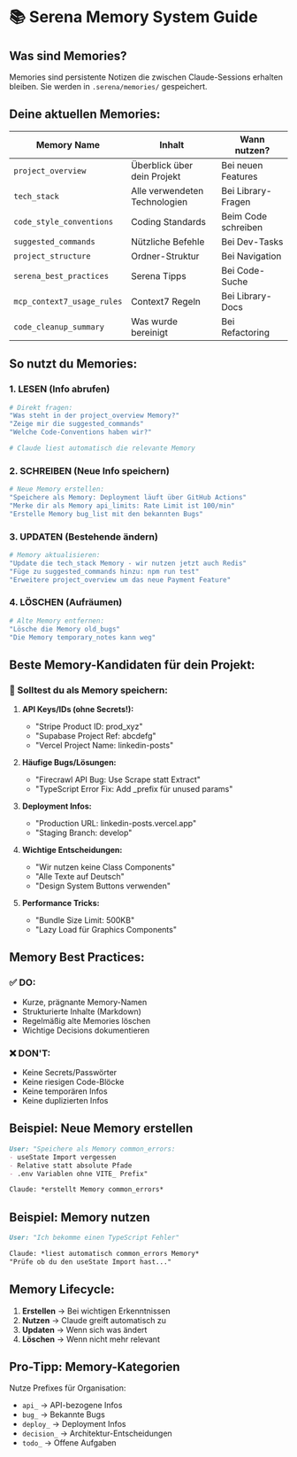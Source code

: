 # 📚 Serena Memory System Guide

## Was sind Memories?
Memories sind persistente Notizen die zwischen Claude-Sessions erhalten bleiben.
Sie werden in `.serena/memories/` gespeichert.

## Deine aktuellen Memories:

| Memory Name | Inhalt | Wann nutzen? |
|------------|---------|--------------|
| `project_overview` | Überblick über dein Projekt | Bei neuen Features |
| `tech_stack` | Alle verwendeten Technologien | Bei Library-Fragen |
| `code_style_conventions` | Coding Standards | Beim Code schreiben |
| `suggested_commands` | Nützliche Befehle | Bei Dev-Tasks |
| `project_structure` | Ordner-Struktur | Bei Navigation |
| `serena_best_practices` | Serena Tipps | Bei Code-Suche |
| `mcp_context7_usage_rules` | Context7 Regeln | Bei Library-Docs |
| `code_cleanup_summary` | Was wurde bereinigt | Bei Refactoring |

## So nutzt du Memories:

### 1. LESEN (Info abrufen)
```bash
# Direkt fragen:
"Was steht in der project_overview Memory?"
"Zeige mir die suggested_commands"
"Welche Code-Conventions haben wir?"

# Claude liest automatisch die relevante Memory
```

### 2. SCHREIBEN (Neue Info speichern)
```bash
# Neue Memory erstellen:
"Speichere als Memory: Deployment läuft über GitHub Actions"
"Merke dir als Memory api_limits: Rate Limit ist 100/min"
"Erstelle Memory bug_list mit den bekannten Bugs"
```

### 3. UPDATEN (Bestehende ändern)
```bash
# Memory aktualisieren:
"Update die tech_stack Memory - wir nutzen jetzt auch Redis"
"Füge zu suggested_commands hinzu: npm run test"
"Erweitere project_overview um das neue Payment Feature"
```

### 4. LÖSCHEN (Aufräumen)
```bash
# Alte Memory entfernen:
"Lösche die Memory old_bugs"
"Die Memory temporary_notes kann weg"
```

## Beste Memory-Kandidaten für dein Projekt:

### 🎯 Solltest du als Memory speichern:

1. **API Keys/IDs (ohne Secrets!):**
   - "Stripe Product ID: prod_xyz"
   - "Supabase Project Ref: abcdefg"
   - "Vercel Project Name: linkedin-posts"

2. **Häufige Bugs/Lösungen:**
   - "Firecrawl API Bug: Use Scrape statt Extract"
   - "TypeScript Error Fix: Add _prefix für unused params"

3. **Deployment Infos:**
   - "Production URL: linkedin-posts.vercel.app"
   - "Staging Branch: develop"

4. **Wichtige Entscheidungen:**
   - "Wir nutzen keine Class Components"
   - "Alle Texte auf Deutsch"
   - "Design System Buttons verwenden"

5. **Performance Tricks:**
   - "Bundle Size Limit: 500KB"
   - "Lazy Load für Graphics Components"

## Memory Best Practices:

### ✅ DO:
- Kurze, prägnante Memory-Namen
- Strukturierte Inhalte (Markdown)
- Regelmäßig alte Memories löschen
- Wichtige Decisions dokumentieren

### ❌ DON'T:
- Keine Secrets/Passwörter
- Keine riesigen Code-Blöcke
- Keine temporären Infos
- Keine duplizierten Infos

## Beispiel: Neue Memory erstellen

```markdown
User: "Speichere als Memory common_errors: 
- useState Import vergessen
- Relative statt absolute Pfade
- .env Variablen ohne VITE_ Prefix"

Claude: *erstellt Memory common_errors*
```

## Beispiel: Memory nutzen

```markdown
User: "Ich bekomme einen TypeScript Fehler"

Claude: *liest automatisch common_errors Memory*
"Prüfe ob du den useState Import hast..."
```

## Memory Lifecycle:

1. **Erstellen** → Bei wichtigen Erkenntnissen
2. **Nutzen** → Claude greift automatisch zu
3. **Updaten** → Wenn sich was ändert
4. **Löschen** → Wenn nicht mehr relevant

## Pro-Tipp: Memory-Kategorien

Nutze Prefixes für Organisation:
- `api_` → API-bezogene Infos
- `bug_` → Bekannte Bugs
- `deploy_` → Deployment Infos
- `decision_` → Architektur-Entscheidungen
- `todo_` → Offene Aufgaben